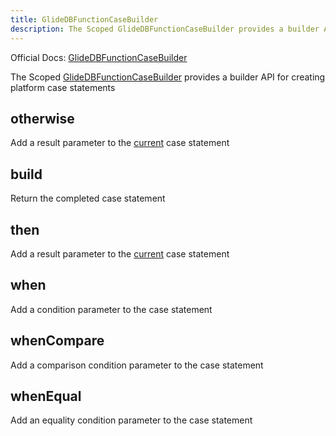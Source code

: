 ```yaml
---
title: GlideDBFunctionCaseBuilder
description: The Scoped GlideDBFunctionCaseBuilder provides a builder API for creating platform case statements
---
```

Official Docs: [GlideDBFunctionCaseBuilder](https://docs.servicenow.com/search?q=GlideDBFunctionCaseBuilder)

The Scoped [GlideDBFunctionCaseBuilder](/reference/glidedbfunctioncasebuilder/) provides a builder API for creating platform case statements

## otherwise
Add a result parameter to the [current](/reference/current/) case statement
## build
Return the completed case statement
## then
Add a result parameter to the [current](/reference/current/) case statement
## when
Add a condition parameter to the case statement
## whenCompare
Add a comparison condition parameter to the case statement
## whenEqual
Add an equality condition parameter to the case statement
